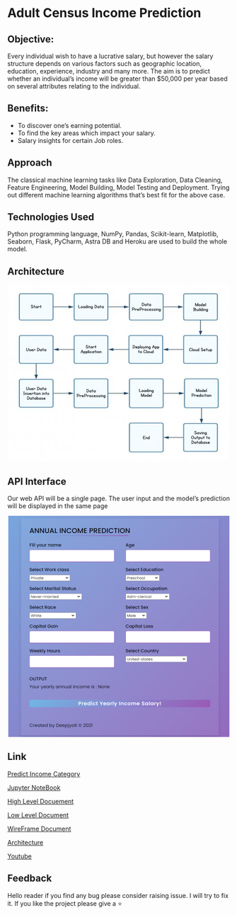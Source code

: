 # Adult Census Income Prediction

## Objective:
Every individual wish to have a lucrative salary, but however the salary structure depends on various factors such as geographic location, education, experience, industry and many more. The aim is to predict whether an individual’s income will be greater than $50,000 per year based on several attributes relating to the individual.

## Benefits: 
- To discover one’s earning potential.
- To find the key areas which impact your salary.
- Salary insights for certain Job roles.

## Approach 
The classical machine learning tasks like Data Exploration, Data Cleaning, Feature Engineering, Model Building, Model Testing and Deployment. Trying out different machine learning algorithms that’s best fit for the above case.

## Technologies Used
Python programming language, NumPy, Pandas, Scikit-learn, Matplotlib, Seaborn, Flask, PyCharm, Astra DB and Heroku are used to build the whole model.

## Architecture
<p align="center">
  <img src="https://github.com/xoikia/IncomePrediction/blob/main/readme%20images/architecture.jpeg" alt="architecture">
</p>

## API Interface
Our web API will be a single page. The user input and the model’s prediction will be displayed in the same page
<p align="center">
  <img src="https://github.com/xoikia/IncomePrediction/blob/main/readme%20images/interface.png" alt="API interface">
</p>

## Link
[Predict Income Category](https://netsalaryprediction.herokuapp.com/)

[Jupyter NoteBook](https://drive.google.com/file/d/1T9BVoy9EwMe2NLEcMCg_jYsY5XS7-Y-T/view?usp=sharing)

[High Level Docuement](https://drive.google.com/file/d/1XVpW15u7FvVVVISBgHWKf-RZJDPfB6vj/view?usp=sharing)

[Low Level Document](https://drive.google.com/file/d/15EUjGj6KAnERYq_k-CA9W4OQN8krTeIU/view?usp=sharing)

[WireFrame Document](https://drive.google.com/file/d/1ld38xxeQ_f27dzc7jmOjjgwuekPINEoa/view?usp=sharing)

[Architecture](https://docs.google.com/presentation/d/1Sp3lFOkag8PfzsmHgOrGyv85eVoxhv1Z/edit?usp=sharing&ouid=105371034904586563585&rtpof=true&sd=true)

[Youtube](https://youtu.be/NnRv99RIi8o)

## Feedback
Hello reader if you find any bug please consider raising issue. I will try to fix it. If you like the project please give a ⭐
